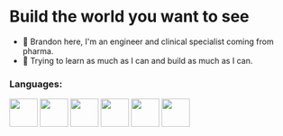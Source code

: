 # Build the world you want to see
- 👋 Brandon here, I'm an engineer and clinical specialist coming from pharma.
- 🌱 Trying to learn as much as I can and build as much as I can.

### Languages:
<div>
  <img src="https://cdn.jsdelivr.net/gh/devicons/devicon/icons/python/python-original.svg" height=50 width=50/>
  <img src="https://cdn.jsdelivr.net/gh/devicons/devicon/icons/solidity/solidity-plain.svg" height=50 width=50 />
  <img src="https://cdn.jsdelivr.net/gh/devicons/devicon/icons/sqldeveloper/sqldeveloper-original.svg" height=50 width=50 />
  <img src="https://cdn.jsdelivr.net/gh/devicons/devicon/icons/javascript/javascript-original.svg" height=50 width=50/>
  <img src="https://cdn.jsdelivr.net/gh/devicons/devicon/icons/html5/html5-original.svg" height=50 width=50/>
  <img src="https://cdn.jsdelivr.net/gh/devicons/devicon/icons/css3/css3-original.svg" height=50 width=50 />
</div>

 <!---
### Stats:
![Brandons's GitHub stats](https://github-readme-stats.vercel.app/api?username=bborde1&count_private=true&theme=tokyonight)
--->

          
<!---
Bborde1/Bborde1 is a ✨ special ✨ repository because its `README.md` (this file) appears on your GitHub profile.
You can click the Preview link to take a look at your changes.
--->
